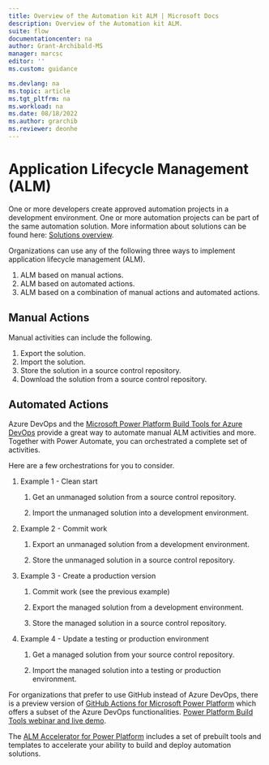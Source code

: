 ```yaml
---
title: Overview of the Automation kit ALM | Microsoft Docs
description: Overview of the Automation kit ALM.
suite: flow
documentationcenter: na
author: Grant-Archibald-MS
manager: marcsc
editor: ''
ms.custom: guidance

ms.devlang: na
ms.topic: article
ms.tgt_pltfrm: na
ms.workload: na
ms.date: 08/18/2022
ms.author: grarchib
ms.reviewer: deonhe
---
```


# Application Lifecycle Management (ALM)

One or more developers create approved automation projects in a development environment. One or more automation projects can be part of the same automation solution. More information about solutions can
be found here: [Solutions overview](/powerapps/maker/data-platform/solutions-overview).

Organizations can use any of the following three ways to implement application lifecycle management (ALM).

1. ALM based on manual actions.
1. ALM based on automated actions.
1. ALM based on a combination of manual actions and automated actions.

## Manual Actions

Manual activities can include the following.

1. Export the solution.
1. Import the solution.
1. Store the solution in a source control repository.
1. Download the solution from a source control repository.

## Automated Actions

Azure DevOps and the [Microsoft Power Platform Build Tools for Azure DevOps](/power-platform/alm/devops-build-tools) provide a great way to automate manual ALM activities and more. Together with Power Automate, you can orchestrated a complete set of activities.

Here are a few orchestrations for you to consider.

1. Example 1 - Clean start

    1. Get an unmanaged solution from a source control repository.

    1. Import the unmanaged solution into a development environment.

2. Example 2 - Commit work

    1. Export an unmanaged solution from a development environment.

    1. Store the unmanaged solution in a source control repository.

3. Example 3 - Create a production version

    1. Commit work (see the previous example)

    1. Export the managed solution from a development environment.

    1. Store the managed solution in a source control repository.

4. Example 4 - Update a testing or production environment

    1. Get a managed solution from your source control repository.

    1. Import the managed solution into a testing or production environment.

For organizations that prefer to use GitHub instead of Azure DevOps, there is a preview version of [GitHub Actions for Microsoft Power Platform](/power-platform/alm/devops-github-actions) which offers a subset of the Azure DevOps functionalities. [Power Platform Build Tools webinar and live demo](https://www.youtube.com/watch?v=Qwue8fwetJA).

The [ALM Accelerator for Power Platform](https://aka.ms/aa4pp) includes a set of prebuilt tools and templates to accelerate your ability to build and deploy automation solutions. 
